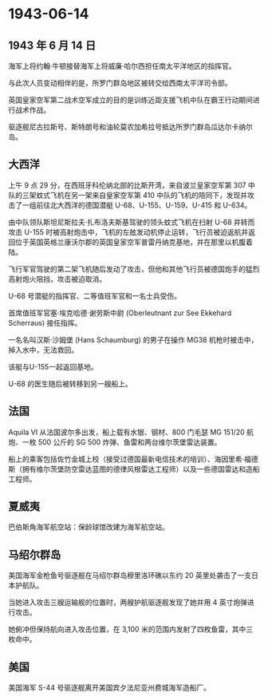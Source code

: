 # 1943-06-14

## 1943 年 6 月 14 日

海军上将约翰·牛顿接替海军上将威廉·哈尔西担任南太平洋地区的指挥官。

与此次人员变动相伴的是，所罗门群岛地区被转交给西南太平洋司令部。

英国皇家空军第二战术空军成立的目的是训练近距支援飞机中队在霸王行动期间进行战术作战。

驱逐舰尼古拉斯号、斯特朗号和油轮莫农加希拉号抵达所罗门群岛瓜达尔卡纳尔岛。

## 大西洋

上午 9 点 29 分，在西班牙科伦纳北部的比斯开湾，来自波兰皇家空军第 307
中队的三架蚊式飞机在另一架来自皇家空军第 410
中队的飞机的陪同下，发现并攻击了一组前往北大西洋的德国潜艇
U-68、U-155、U-159、U-415 和 U-634。

由中队领队斯坦尼斯拉夫·扎布洛夫斯基驾驶的领头蚊式飞机在扫射 U-68
并转而攻击 U-155
时被高射炮击中，飞机的左舷发动机停止运转，飞行员被迫返航并返回位于英国英格兰康沃尔郡的英国皇家空军普雷丹纳克基地，并在那里以机腹着陆。

飞行军官驾驶的第二架飞机随后发动了攻击，但他和其他飞行员被德国炮手的猛烈高射炮火阻挡，攻击被迫取消。

U-68 号潜艇的指挥官、二等值班军官和一名士兵受伤。

首席值班军官塞·埃克哈德·谢劳斯中尉 (Oberleutnant zur See Ekkehard
Scherraus) 接任指挥。

一名名叫汉斯·沙姆堡 (Hans Schaumburg) 的男子在操作 MG38
机枪时被击中，掉入水中，无法救回。

该艇与U-155一起返回基地。

U-68 的医生随后被转移到另一艘船上。

## 法国

Aquila VI 从法国波尔多出发，船上载有水银、钢材、800 门毛瑟 MG 151/20
航炮、一枚 500 公斤的 SG 500 炸弹、鱼雷和两台维尔茨堡雷达装置。

船上的乘客包括佐竹金城上校（接受过德国最新电信技术的培训）、海因里希·福德斯（拥有维尔茨堡防空雷达蓝图的德律风根雷达工程师）以及一些德国雷达和造船工程师。

## 夏威夷

巴伯斯角海军航空站：保龄球馆改建为海军航空站。

## 马绍尔群岛

美国海军金枪鱼号驱逐舰在马绍尔群岛穆里洛环礁以东约 20
英里处袭击了一支日本护航队。

当她进入攻击三艘运输舰的位置时，两艘护航驱逐舰发现了她并用 4
英寸炮弹进行攻击。

她俯冲但保持航向进入攻击位置，在 3,100
米的范围内发射了四枚鱼雷，其中三枚命中。

## 美国

美国海军 S-44 号驱逐舰离开美国宾夕法尼亚州费城海军造船厂。

